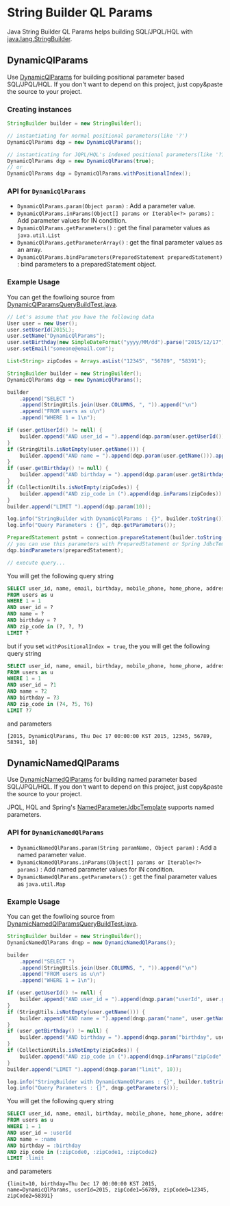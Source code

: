 # String Builder QL Params

Java String Builder QL Params helps building SQL/JPQL/HQL with [java.lang.StringBuilder](http://docs.oracle.com/javase/7/docs/api/java/lang/StringBuilder.html).

## DynamicQlParams
Use [DynamicQlParams](https://github.com/kwon37xi/string-builder-ql-params/blob/master/src/main/java/kr/pe/kwonnam/dynamicql/stringbuilderqlparams/DynamicQlParams.java) for building positional parameter based SQL/JPQL/HQL.
If you don't want to depend on this project, just copy&paste the source to your project.

### Creating instances

```java
StringBuilder builder = new StringBuilder();

// instantiating for normal positional parameters(like '?')
DynamicQlParams dqp = new DynamicQlParams();

// instanticating for JQPL/HQL's indexed positional parameters(like '?1', '?2', ...)
DynamicQlParams dqp = new DynamicQlParams(true);
// or
DynamicQlParams dqp = DynamicQlParams.withPositionalIndex();
```

### API for `DynamicQlParams`
* `DynamicQlParams.param(Object param)` : Add a parameter value.
* `DynamicQlParams.inParams(Object[] params or Iterable<?> params)` : Add parameter values for IN condition.
* `DynamicQlParams.getParameters()` : get the final parameter values as `java.util.List`
* `DynamicQlParams.getParameterArray()` : get the final parameter values as an array.
* `DynamicQlParams.bindParameters(PreparedStatement preparedStatement)` : bind parameters to a preparedStatement object.

### Example Usage
You can get the fowlloing source from [DynamicQlParamsQueryBuildTest.java](https://github.com/kwon37xi/string-builder-ql-params/blob/master/src/test/java/kr/pe/kwonnam/dynamicql/stringbuilderqlparams/DynamicQlParamsQueryBuildTest.java).

```java
// Let's assume that you have the following data
User user = new User();
user.setUserId(2015L);
user.setName("DynamicQlParams");
user.setBirthday(new SimpleDateFormat("yyyy/MM/dd").parse("2015/12/17"));
user.setEmail("someone@email.com");

List<String> zipCodes = Arrays.asList("12345", "56789", "58391");

StringBuilder builder = new StringBuilder();
DynamicQlParams dqp = new DynamicQlParams();

builder
    .append("SELECT ")
    .append(StringUtils.join(User.COLUMNS, ", ")).append("\n")
    .append("FROM users as u\n")
    .append("WHERE 1 = 1\n");

if (user.getUserId() != null) {
    builder.append("AND user_id = ").append(dqp.param(user.getUserId())).append("\n");
}
if (StringUtils.isNotEmpty(user.getName())) {
    builder.append("AND name = ").append(dqp.param(user.getName())).append("\n");
}
if (user.getBirthday() != null) {
    builder.append("AND birthday = ").append(dqp.param(user.getBirthday())).append("\n");
}
if (CollectionUtils.isNotEmpty(zipCodes)) {
    builder.append("AND zip_code in (").append(dqp.inParams(zipCodes)).append(")\n");
}
builder.append("LIMIT ").append(dqp.param(10));

log.info("StringBuilder with DynamicQlParams : {}", builder.toString());
log.info("Query Parameters : {}", dqp.getParameters());

PreparedStatement pstmt = connection.prepareStatement(builder.toString());
// you can use this parameters with PreparedStatement or Spring JdbcTemplate or Hibernate session or JPA entityManager, etc..
dqp.bindParameters(preparedStatement);

// execute query...
```

You will get the following query string

```sql
SELECT user_id, name, email, birthday, mobile_phone, home_phone, address, zip_code
FROM users as u
WHERE 1 = 1
AND user_id = ?
AND name = ?
AND birthday = ?
AND zip_code in (?, ?, ?)
LIMIT ?
```

but if you set `withPositionalIndex = true`, the you will get the following query string

```sql
SELECT user_id, name, email, birthday, mobile_phone, home_phone, address, zip_code
FROM users as u
WHERE 1 = 1
AND user_id = ?1
AND name = ?2
AND birthday = ?3
AND zip_code in (?4, ?5, ?6)
LIMIT ?7
```

and parameters

```
[2015, DynamicQlParams, Thu Dec 17 00:00:00 KST 2015, 12345, 56789, 58391, 10]
```

## DynamicNamedQlParams
Use [DynamicNamedQlParams](https://github.com/kwon37xi/string-builder-ql-params/blob/master/src/main/java/kr/pe/kwonnam/dynamicql/stringbuilderqlparams/DynamicNamedQlParams.java) for building named parameter based SQL/JPQL/HQL.
If you don't want to depend on this project, just copy&paste the source to your project.

JPQL, HQL and Spring's [NamedParameterJdbcTemplate](http://docs.spring.io/spring/docs/current/javadoc-api/org/springframework/jdbc/core/namedparam/NamedParameterJdbcTemplate.html) supports named parameters.

### API for `DynamicNamedQlParams`
* `DynamicNamedQlParams.param(String paramName, Object param)` : Add a named parameter value.
* `DynamicNamedQlParams.inParams(Object[] params or Iterable<?> params)` : Add named parameter values for IN condition.
* `DynamicNamedQlParams.getParameters()` : get the final parameter values as `java.util.Map`

### Example Usage

You can get the fowlloing source from [DynamicNamedQlParamsQueryBuildTest.java](https://github.com/kwon37xi/string-builder-ql-params/blob/master/src/test/java/kr/pe/kwonnam/dynamicql/stringbuilderqlparams/DynamicNamedQlParamsQueryBuildTest.java).

```java
StringBuilder builder = new StringBuilder();
DynamicNamedQlParams dnqp = new DynamicNamedQlParams();

builder
    .append("SELECT ")
    .append(StringUtils.join(User.COLUMNS, ", ")).append("\n")
    .append("FROM users as u\n")
    .append("WHERE 1 = 1\n");

if (user.getUserId() != null) {
    builder.append("AND user_id = ").append(dnqp.param("userId", user.getUserId())).append("\n");
}
if (StringUtils.isNotEmpty(user.getName())) {
    builder.append("AND name = ").append(dnqp.param("name", user.getName())).append("\n");
}
if (user.getBirthday() != null) {
    builder.append("AND birthday = ").append(dnqp.param("birthday", user.getBirthday())).append("\n");
}
if (CollectionUtils.isNotEmpty(zipCodes)) {
    builder.append("AND zip_code in (").append(dnqp.inParams("zipCode", zipCodes)).append(")\n");
}
builder.append("LIMIT ").append(dnqp.param("limit", 10));

log.info("StringBuilder with DynamicNameQlParams : {}", builder.toString());
log.info("Query Parameters : {}", dnqp.getParameters());
```

You will get the following query string

```sql
SELECT user_id, name, email, birthday, mobile_phone, home_phone, address, zip_code
FROM users as u
WHERE 1 = 1
AND user_id = :userId
AND name = :name
AND birthday = :birthday
AND zip_code in (:zipCode0, :zipCode1, :zipCode2)
LIMIT :limit
```

and parameters

```
{limit=10, birthday=Thu Dec 17 00:00:00 KST 2015, name=DynamicQlParams, userId=2015, zipCode1=56789, zipCode0=12345, zipCode2=58391}
```
